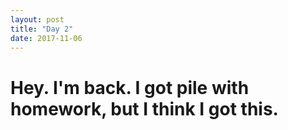 ```yaml
---
layout: post
title: "Day 2"
date: 2017-11-06
---
```


# Hey. I'm back. I got pile with homework, but I think I got this.
